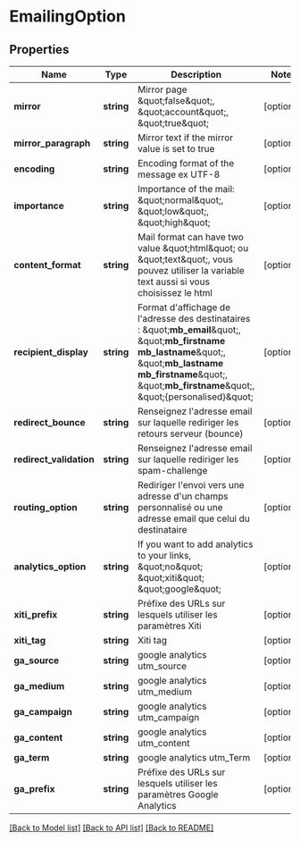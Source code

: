 # EmailingOption

## Properties
Name | Type | Description | Notes
------------ | ------------- | ------------- | -------------
**mirror** | **string** | Mirror page \&quot;false\&quot;, \&quot;account\&quot;, \&quot;true\&quot; | [optional] 
**mirror_paragraph** | **string** | Mirror text if the mirror value is set to true | [optional] 
**encoding** | **string** | Encoding format of the message ex UTF-8 | [optional] 
**importance** | **string** | Importance of the mail: \&quot;normal\&quot;, \&quot;low\&quot;, \&quot;high\&quot; | [optional] 
**content_format** | **string** | Mail format can have two value \&quot;html\&quot; ou \&quot;text\&quot;, vous pouvez utiliser la variable text aussi si vous choisissez le html | [optional] 
**recipient_display** | **string** | Format d&#39;affichage de l&#39;adresse des destinataires : \&quot;**mb_email**\&quot;, \&quot;**mb_firstname** **mb_lastname**\&quot;, \&quot;**mb_lastname** **mb_firstname**\&quot;, \&quot;**mb_firstname**\&quot;, \&quot;{personalised}\&quot; | [optional] 
**redirect_bounce** | **string** | Renseignez l&#39;adresse email sur laquelle rediriger les retours serveur (bounce) | [optional] 
**redirect_validation** | **string** | Renseignez l&#39;adresse email sur laquelle rediriger les spam-challenge | [optional] 
**routing_option** | **string** | Rediriger l&#39;envoi vers une adresse d&#39;un champs personnalisé ou une adresse email que celui du destinataire | [optional] 
**analytics_option** | **string** | If you want to add analytics to your links, \&quot;no\&quot; \&quot;xiti\&quot; \&quot;google\&quot; | [optional] 
**xiti_prefix** | **string** | Préfixe des URLs sur lesquels utiliser les paramètres Xiti | [optional] 
**xiti_tag** | **string** | Xiti tag | [optional] 
**ga_source** | **string** | google analytics utm_source | [optional] 
**ga_medium** | **string** | google analytics utm_medium | [optional] 
**ga_campaign** | **string** | google analytics utm_campaign | [optional] 
**ga_content** | **string** | google analytics utm_content | [optional] 
**ga_term** | **string** | google analytics utm_Term | [optional] 
**ga_prefix** | **string** | Préfixe des URLs sur lesquels utiliser les paramètres Google Analytics | [optional] 

[[Back to Model list]](../README.md#documentation-for-models) [[Back to API list]](../README.md#documentation-for-api-endpoints) [[Back to README]](../README.md)


